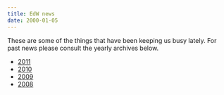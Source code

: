 ```yaml
---
title: EdW news
date: 2000-01-05
---
```


These are some of the things that have been keeping us busy lately.
For past news please consult the yearly archives below.

* [2011](/news/2011.html)
* [2010](/news/2010.html)
* [2009](/news/2009.html)
* [2008](/news/2008.html)
